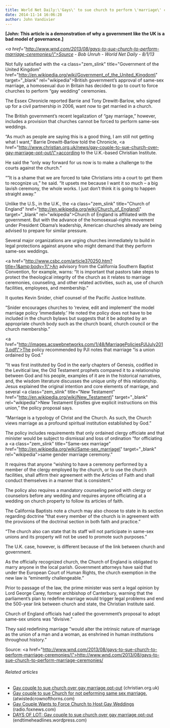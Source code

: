 ```yaml
---
title: World Net Daily:\'Gays\' to sue church to perform \'marriage\' ceremonies
date: 2014-11-14 16:06:28
author: John Vandivier
---
```




<strong>[John: This article is a demonstration of why a government like the UK is a bad model of governance.]</strong>

<em><a href=\"http://www.wnd.com/2013/08/gays-to-sue-church-to-perform-marriage-ceremonies/\">Source </a>- Bob Unruh - World Net Daily - 8/1/13</em>

Not fully satisfied with the <a class=\"zem_slink\" title=\"Government of the United Kingdom\" href=\"http://en.wikipedia.org/wiki/Government_of_the_United_Kingdom\" target=\"_blank\" rel=\"wikipedia\">British government</a>’s approval of same-sex marriage, a homosexual duo in Britain has decided to go to court to force churches to perform “gay wedding” ceremonies.

The Essex Chronicle reported Barrie and Tony Drewitt-Barlow, who signed up for a civil partnership in 2006, want now to get married in a church.

The British government’s recent legalization of “gay marriage,” however, includes a provision that churches cannot be forced to perform same-sex weddings.

“As much as people are saying this is a good thing, I am still not getting what I want,” Barrie Drewitt-Barlow told the Chronicle, <a href=\"http://www.christian.org.uk/news/gay-couple-to-sue-church-over-gay-marriage-opt-out/\">according to the U.K.-based Christian Institute</a>.

He said the “only way forward for us now is to make a challenge to the courts against the church.”

“”It is a shame that we are forced to take Christians into a court to get them to recognize us,” he said. “It upsets me because I want it so much – a big lavish ceremony, the whole works. I just don’t think it is going to happen straight away.”

Unlike the U.S., in the U.K., the <a class=\"zem_slink\" title=\"Church of England\" href=\"http://en.wikipedia.org/wiki/Church_of_England\" target=\"_blank\" rel=\"wikipedia\">Church of England</a> is affiliated with the government. But with the advance of the homosexual-rights movement under President Obama’s leadership, American churches already are being advised to prepare for similar pressure.

Several major organizations are urging churches immediately to build in legal protections against anyone who might demand that they perform same-sex weddings.

<a href=\"http://www.csbc.com/article370250.htm?title=1&amp;body=1\">An advisory from the California Southern Baptist Convention,</a> for example, warns: “It is important that pastors take steps to protect the theological integrity of the church as it relates to marriage ceremonies, counseling, and other related activities, such as, use of church facilities, employees, and membership.”

It quotes Kevin Snider, chief counsel of the Pacific Justice Institute.

“Snider encourages churches to ‘review, edit and implement’ the model marriage policy ‘immediately.’ He noted the policy does not have to be included in the church bylaws but suggests that it be adopted by an appropriate church body such as the church board, church council or the church membership.”

<a href=\"http://images.acswebnetworks.com/1/48/MarriagePoliciesPJIJuly2013.pdf\">The policy</a> recommended by PJI notes that marriage “is a union ordained by God.”

“It was first instituted by God in the early chapters of Genesis, codified in the Levitical law, the Old Testament prophets compared it to a relationship between God and his people, examples of it are in the historical narratives, and, the wisdom literature discusses the unique unity of this relationship. Jesus explained the original intention and core elements of marriage, and several <a class=\"zem_slink\" title=\"New Testament\" href=\"http://en.wikipedia.org/wiki/New_Testament\" target=\"_blank\" rel=\"wikipedia\">New Testament Epistles</a> give explicit instructions on this union,” the policy proposal says.

“Marriage is a typology of Christ and the Church. As such, the Church views marriage as a profound spiritual institution established by God.”

The policy includes requirements that only ordained clergy officiate and that minister would be subject to dismissal and loss of ordination “for officiating a <a class=\"zem_slink\" title=\"Same-sex marriage\" href=\"http://en.wikipedia.org/wiki/Same-sex_marriage\" target=\"_blank\" rel=\"wikipedia\">same gender marriage</a> ceremony.”

It requires that anyone “wishing to have a ceremony performed by a member of the clergy employed by the church, or to use the church facilities, shall affirm their agreement with the Articles of Faith and shall conduct themselves in a manner that is consistent.”

The policy also requires a mandatory counseling period with clergy or counselors before any wedding and requires anyone officiating at a wedding on church property to follow its articles of faith.

The California Baptists note a church may also choose to state in its section regarding doctrine “that every member of the church is in agreement with the provisions of the doctrinal section in both faith and practice.”

“The church also can state that its staff will not participate in same-sex unions and its property will not be used to promote such purposes.”

The U.K. case, however, is different because of the link between church and government.

As the officially recognized church, the Church of England is obligated to marry anyone in the local parish. Government attorneys have said that under the European Court of Human Rights, the church exemption in the new law is “eminently challengeable.”

Prior to passage of the law, the prime minister was sent a legal opinion by Lord George Carey, former archbishop of Canterbury, warning that the parliament’s plan to redefine marriage would trigger legal problems and end the 500-year link between church and state, the Christian Institute said.

Church of England officials had called the government’s proposal to adopt same-sex unions was “divisive.”

They said redefining marriage “would alter the intrinsic nature of marriage as the union of a man and a woman, as enshrined in human institutions throughout history.”

Source: <a href=\"http://www.wnd.com/2013/08/gays-to-sue-church-to-perform-marriage-ceremonies/\">http://www.wnd.com/2013/08/gays-to-sue-church-to-perform-marriage-ceremonies/</a>
<h6 class=\"zemanta-related-title\" style=\"font-size:1em;\">Related articles</h6>
<ul class=\"zemanta-article-ul\">
	<li class=\"zemanta-article-ul-li\"><a href=\"http://www.christian.org.uk/news/gay-couple-to-sue-church-over-gay-marriage-opt-out/\" target=\"_blank\">Gay couple to sue church over gay marriage opt-out</a> (christian.org.uk)</li>
	<li class=\"zemanta-article-ul-li\"><a href=\"http://atwistedcrownofthorns.com/2013/08/01/gay-couple-to-sue-church-for-not-peforming-same-sex-marriage/\" target=\"_blank\">Gay couple to sue Church for not peforming same sex marriage.</a> (atwistedcrownofthorns.com)</li>
	<li class=\"zemanta-article-ul-li\"><a href=\"http://radio.foxnews.com/toddstarnes/top-stories/gay-couple-wants-to-force-church-to-host-gay-weddings.html\" target=\"_blank\">Gay Couple Wants to Force Church to Host Gay Weddings</a> (radio.foxnews.com)</li>
	<li class=\"zemanta-article-ul-li\"><a href=\"http://endtimeheadlines.wordpress.com/2013/08/01/days-of-lot-gay-couple-to-sue-church-over-gay-marriage-opt-out/\" target=\"_blank\">DAYS OF LOT: Gay couple to sue church over gay marriage opt-out</a> (endtimeheadlines.wordpress.com)</li>
</ul>